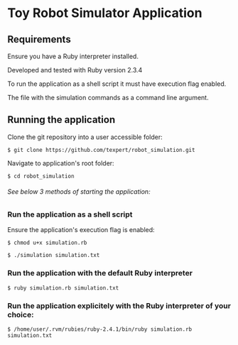 # Toy Robot Simulator Application

## Requirements

Ensure you have a Ruby interpreter installed. 

Developed and tested with Ruby version 2.3.4

To run the application as a shell script it must have execution flag enabled.

The file with the simulation commands as a command line argument.

## Running the application

Clone the git repository into a user accessible folder:

```
$ git clone https://github.com/texpert/robot_simulation.git
```

Navigate to application's root folder:

```
$ cd robot_simulation
```

###### See below 3 methods of starting the application:

### Run the application as a shell script

Ensure the application's execution flag is enabled:
```
$ chmod u+x simulation.rb

```

```
$ ./simulation simulation.txt
```

### Run the application with the default Ruby interpreter

```
$ ruby simulation.rb simulation.txt
```

### Run the application explicitely with the Ruby interpreter of your choice:

```
$ /home/user/.rvm/rubies/ruby-2.4.1/bin/ruby simulation.rb simulation.txt
```
